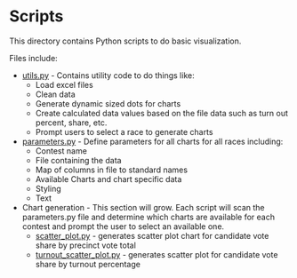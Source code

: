 # Scripts

This directory contains Python scripts to do basic visualization.

Files include:
- [utils.py](utils.py) - Contains utility code to do things like:
  - Load excel files
  - Clean data
  - Generate dynamic sized dots for charts
  - Create calculated data values based on the file data such as turn out percent, share, etc.
  - Prompt users to select a race to generate charts
- [parameters.py](parameters.py) - Define parameters for all charts for all races including:
  - Contest name
  - File containing the data
  - Map of columns in file to standard names
  - Available Charts and chart specific data
  - Styling
  - Text
- Chart generation - This section will grow. Each script will scan the parameters.py file and determine which charts are available for each contest and prompt the user to select an available one.
  - [scatter_plot.py](scatter_plot.py) - generates scatter plot chart for candidate vote share by precinct vote total
  - [turnout_scatter_plot.py](turnout_scatter_plot.py) - generates scatter plot for candidate vote share by turnout percentage
